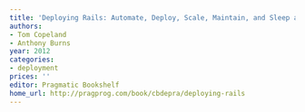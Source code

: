 ```yaml
---
title: 'Deploying Rails: Automate, Deploy, Scale, Maintain, and Sleep at Night'
authors:
- Tom Copeland
- Anthony Burns
year: 2012
categories:
- deployment
prices: ''
editor: Pragmatic Bookshelf
home_url: http://pragprog.com/book/cbdepra/deploying-rails
---
```

